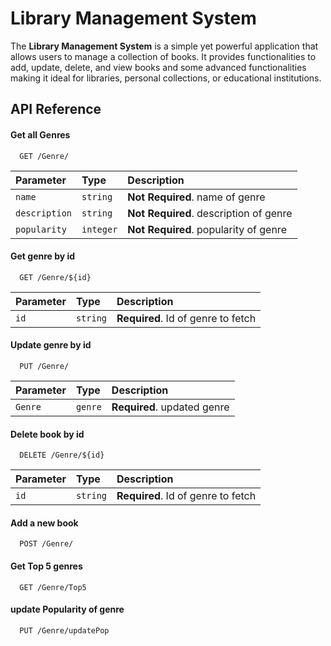 # Library Management System

The **Library Management System** is a simple yet powerful application that allows users to manage a collection of books. It provides functionalities to add, update, delete, and view books and some advanced functionalities making it ideal for libraries, personal collections, or educational institutions.

## API Reference

#### Get all Genres

```http
  GET /Genre/
```

| Parameter          | Type       | Description                            |
| :------------------| :-------   | :--------------------------------------|
| `name`             | `string`   | **Not Required**. name of genre        |
| `description`      | `string`   | **Not Required**. description of genre |
| `popularity`       |  `integer` | **Not Required**. popularity of genre  |

#### Get genre by id

```http
  GET /Genre/${id}
```

| Parameter | Type     | Description                        |
| :-------- | :------- | :--------------------------------  |
| `id`      | `string` | **Required**. Id of genre to fetch |

#### Update genre by id

```http
  PUT /Genre/
```

| Parameter | Type       | Description                       |
| :-------- | :-------   | :-------------------------------- |
| `Genre`   | `genre`    | **Required**. updated genre       |


#### Delete book by id

```http
  DELETE /Genre/${id}
```

| Parameter | Type     | Description                       |
| :-------- | :------- | :-------------------------------- |
| `id`      | `string` | **Required**. Id of genre to fetch |


#### Add a new book

```http
  POST /Genre/
```

#### Get Top 5 genres

```http
  GET /Genre/Top5
```

#### update Popularity of genre 

```http
  PUT /Genre/updatePop
```
